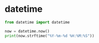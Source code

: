 # datetime

```python
from datetime import datetime

now = datetime.now()
print(now.strftime("%Y-%m-%d %H:%M:%S"))
```
